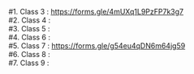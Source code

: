 #1. Class 3 : https://forms.gle/4mUXq1L9PzFP7k3g7<br>
#2. Class 4 : <br>
#3. Class 5 : <br>
#4. Class 6 : <br>
#5. Class 7 : https://forms.gle/g54eu4qDN6m64jg59<br>
#6. Class 8 : <br>
#7. Class 9 :  <br>
